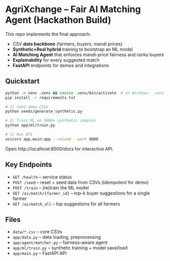 # AgriXchange – Fair AI Matching Agent (Hackathon Build)

This repo implements the final approach:
- CSV **data backbone** (farmers, buyers, mandi prices)
- **Synthetic+Real hybrid** training to bootstrap an ML model
- **AI Matching Agent** that enforces mandi-price fairness and ranks buyers
- **Explainability** for every suggested match
- **FastAPI** endpoints for demos and integrations

## Quickstart

```bash
python -m venv .venv && source .venv/bin/activate  # on Windows: .venv\Scripts\activate
pip install -r requirements.txt

# 1) Seed demo CSVs
python seeds/generate_synthetic.py

# 2) Train ML on 5000+ synthetic samples
python app/ml/train.py

# 3) Run API
uvicorn app.main:app --reload --port 8000
```

Open http://localhost:8000/docs for interactive API.

## Key Endpoints
- `GET /health` – service status
- `POST /seed` – reset + seed data from CSVs (idempotent for demo)
- `POST /train` – (re)train the ML model
- `GET /ai/match/{farmer_id}` – top-k buyer suggestions for a single farmer
- `GET /ai/match_all` – top suggestions for all farmers

## Files
- `data/*.csv` – core CSVs
- `app/data.py` – data loading, preprocessing
- `app/agent/matcher.py` – fairness-aware agent
- `app/ml/train.py` – synthetic training + model save/load
- `app/main.py` – FastAPI API
